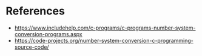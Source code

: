 # References
* https://www.includehelp.com/c-programs/c-programs-number-system-conversion-programs.aspx
* https://code-projects.org/number-system-conversion-c-programming-source-code/
